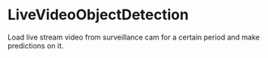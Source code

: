 # LiveVideoObjectDetection
Load live stream video from surveillance cam for a certain period and make predictions on it.
